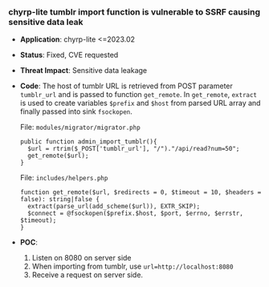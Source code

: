 ### chyrp-lite tumblr import function is vulnerable to SSRF causing sensitive data leak

- **Application**: chyrp-lite <=2023.02

- **Status**: Fixed, CVE requested

- **Threat Impact**: Sensitive data leakage

- **Code**: The host of tumblr URL is retrieved from POST parameter `tumblr_url` and is passed to function `get_remote`. In `get_remote`, `extract` is used to create variables `$prefix` and `$host` from parsed URL array and finally passed into sink `fsockopen`.

  File: `modules/migrator/migrator.php`

  ```
  public function admin_import_tumblr(){
    $url = rtrim($_POST['tumblr_url'], "/")."/api/read?num=50";
    get_remote($url);
  }
  ```

  File: `includes/helpers.php`

  ```
  function get_remote($url, $redirects = 0, $timeout = 10, $headers = false): string|false {
    extract(parse_url(add_scheme($url)), EXTR_SKIP);
    $connect = @fsockopen($prefix.$host, $port, $errno, $errstr, $timeout);
  }
  ```

- **POC**:
  1. Listen on 8080 on server side
  1. When importing from tumblr, use `url=http://localhost:8080`
  1. Receive a request on server side. 
